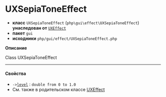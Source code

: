 # UXSepiaToneEffect

- **класс** `UXSepiaToneEffect` (`php\gui\effect\UXSepiaToneEffect`) **унаследован от** [`UXEffect`](https://github.com/jphp-compiler/jphp/blob/master/exts/jphp-gui-ext/api-docs/classes/php/gui/effect/UXEffect.ru.md)
- **пакет** `gui`
- **исходники** `php/gui/effect/UXSepiaToneEffect.php`

**Описание**

Class UXSepiaToneEffect

---

#### Свойства

- `->`[`level`](#prop-level) : `double from 0 to 1.0`
- См. также в родительском классе [UXEffect](https://github.com/jphp-compiler/jphp/blob/master/exts/jphp-gui-ext/api-docs/classes/php/gui/effect/UXEffect.ru.md)